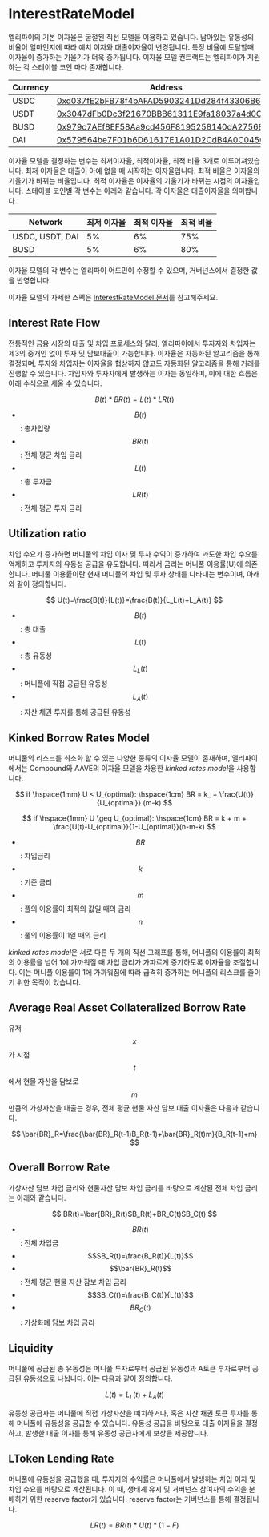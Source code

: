 # InterestRateModel

엘리파이의 기본 이자율은 굴절된 직선 모델을 이용하고 있습니다.  남아있는 유동성의 비율이 얼마인지에 따라 예치 이자와 대출이자율이 변경됩니다. 특정 비율에 도달할때 이자율이 증가하는 기울기가 더욱 증가됩니다. 이자율 모델 컨트랙트는 엘리파이가 지원하는 각 스테이블 코인 마다 존재합니다.

| Currency | Address |
| --- | --- |
| USDC | [0xd037fE2bFB78f4bAFAD5903241Dd284f43306B62](https://etherscan.io/address/0xd037fE2bFB78f4bAFAD5903241Dd284f43306B62) |
| USDT | [0x3047dFb0Dc3f21670BBB61311E9fa18037a4d0Ca](https://etherscan.io/address/0x3047dFb0Dc3f21670BBB61311E9fa18037a4d0Ca) |
| BUSD | [0x979c7AEf8EF58Aa9cd456F8195258140dA275688](https://bscscan.com/address/0x979c7AEf8EF58Aa9cd456F8195258140dA275688) |
| DAI | [0x579564be7F01b6D61617E1A01D2CdB4A0C045003](https://etherscan.io/address/0x579564be7F01b6D61617E1A01D2CdB4A0C045003) |

이자율 모델을 결정하는 변수는 최저이자율, 최적이자율, 최적 비율 3개로 이루어져있습니다. 최저 이자율은 대출이 아예 없을 때 시작하는 이자율입니다. 최적 비율은 이자율의 기울기가 바뀌는 비율입니다. 최적 이자율은 이자율의 기울기가 바뀌는 시점의 이자율입니다. 스테이블 코인별 각 변수는 아래와 같습니다. 각 이자율은 대출이자율을 의미합니다.

| Network | 최저 이자율 | 최적 이자율 | 최적 비율 |
| --- | --- | --- | --- |
| USDC, USDT, DAI | 5% | 6% | 75% |
| BUSD | 5% | 6% | 80% |

이자율 모델의 각 변수는 엘리파이 어드민이 수정할 수 있으며, 거버넌스에서 결정한 값을 반영합니다.

이자율 모델의 자세한 스펙은 [InterestRateModel 문서](https://github.com/elysia-dev/elyfi/blob/master/docs/InterestRateModel.md)를 참고해주세요.

## Interest Rate Flow
전통적인 금융 시장의 대출 및 차입 프로세스와 달리, 엘리파이에서 투자자와 차입자는 제3의 중개인 없이 투자 및 담보대출이 가능합니다. 이자율은 자동화된 알고리즘을 통해 결정되며, 투자와 차입자는 이자율을 협상하지 않고도 자동화된 알고리즘을 통해 거래를 진행할 수 있습니다. 차입자와 투자자에게 발생하는 이자는 동일하며, 이에 대한 흐름은 아래 수식으로 세울 수 있습니다.

$$
B(t)*BR(t)=L(t)*LR(t)
$$

* $$B(t)$$ : 총차입량
* $$BR(t)$$ : 전체 평균 차입 금리
* $$L(t)$$ : 총 투자금
* $$LR(t)$$ : 전체 평균 투자 금리

## Utilization ratio
차입 수요가 증가하면 머니풀의 차입 이자 및 투자 수익이 증가하여 과도한 차입 수요를 억제하고 투자자의 유동성 공급을 유도합니다. 따라서 금리는 머니풀 이용률(U)에 의존합니다. 머니풀 이용률이란 현재 머니풀의 차입 및 투자 상태를 나타내는 변수이며, 아래와 같이 정의합니다.

$$
U(t)=\frac{B(t)}{L(t)}=\frac{B(t)}{L_L(t)+L_A(t)}
$$

* $$B(t)$$ : 총 대출
* $$L(t)$$ : 총 유동성
* $$L_L(t)$$ : 머니풀에 직접 공급된 유동성​
* $$L_A(t)$$ : 자산 채권 투자를 통해 공급된 유동성

## Kinked Borrow Rates Model
머니풀의 리스크를 최소화 할 수 있는 다양한 종류의 이자율 모델이 존재하며, 엘리파이에서는 Compound와 AAVE의 이자율 모델을 차용한 *kinked rates model*을 사용합니다.

$$
if \hspace{1mm} U < U_{optimal}:  \hspace{1cm}  BR = k_ + \frac{U(t)}{U_{optimal}} (m-k)
$$

$$
if \hspace{1mm} U \geq  U_{optimal}:  \hspace{1cm} BR = k + m + \frac{U(t)-U_{optimal}}{1-U_{optimal}}(n-m-k)
$$

* $$BR$$ : 차입금리
* $$k$$ : 기준 금리
* $$m$$ : 풀의 이용률이 최적의 값일 때의 금리
* $$n$$ : 풀의 이용률이 1일 때의 금리

*kinked rates model*은 서로 다른 두 개의 직선 그래프를 통해, 머니풀의 이용률이 최적의 이용률을 넘어 1에 가까워질 때 차입 금리가 가파르게 증가하도록 이자율을 조절합니다. 이는 머니풀 이용률이 1에 가까워짐에 따라 급격히 증가하는 머니풀의 리스크를 줄이기 위한 목적이 있습니다.

## Average Real Asset Collateralized Borrow Rate
유저  $$x$$가 시점 $$t$$에서 현물 자산을 담보로 $$m$$만큼의 가상자산을 대출는 경우, 전체 평균 현물 자산 담보 대출 이자율은 다음과 같습니다.

$$
\bar{BR}_R=\frac{\bar{BR}_R(t-1)B_R(t-1)+\bar{BR}_R(t)m}{B_R(t-1)+m}
$$

## Overall Borrow Rate
가상자산 담보 차입 금리와 현물자산 담보 차입 금리를 바탕으로 계산된 전체 차입 금리는 아래와 같습니다.

$$
BR(t)=\bar{BR}_R(t)SB_R(t)+BR_C(t)SB_C(t)
$$

* $$BR(t)$$ : 전체 차입금
* $$SB_R(t)=\frac{B_R(t)}{L(t)}$$
* $$\bar{BR}_R(t)$$ : 전체 평균 현물 자산 잠보 차입 금리
* $$SB_C(t)=\frac{B_C(t)}{L(t)}$$
* $$BR_C(t)$$ : 가상화폐 담보 차입 금리

## Liquidity
머니풀에 공급된 총 유동성은 머니풀 투자로부터 공급된 유동성과 A토큰 투자로부터 공급된 유동성으로 나뉩니다. 이는 다음과 같이 정의합니다.

$$
L(t)=L_L(t)+L_A(t)
$$

유동성 공급자는 머니풀에 직접 가상자산을 예치하거나, 혹은 자산 채권 토큰 투자를 통해 머니풀에 유동성을 공급할 수 있습니다. 유동성 공급을 바탕으로 대출 이자율을 결정하고, 발생한 대출 이자를 통해 유동성 공급자에게 보상을 제공합니다.

## LToken Lending Rate
머니풀에 유동성을 공급했을 때, 투자자의 수익률은 머니풀에서 발생하는 차입 이자 및 차입 수요를 바탕으로 계산됩니다. 이 때, 생태계 유지 및 거버넌스 참여자의 수익을 분배하기 위한 reserve factor가 있습니다. reserve factor는 거버넌스를 통해 결정됩니다.

$$
LR(t)=BR(t)*U(t)*(1-F)
$$